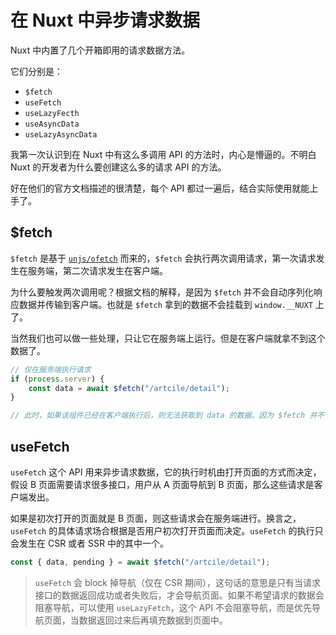 # 在 Nuxt 中异步请求数据

Nuxt 中内置了几个开箱即用的请求数据方法。

它们分别是：

- `$fetch`
- `useFetch`
- `useLazyFecth`
- `useAsyncData`
- `useLazyAsyncData`

我第一次认识到在 Nuxt 中有这么多调用 API 的方法时，内心是懵逼的。不明白 Nuxt 的开发者为什么要创建这么多的请求 API 的方法。

好在他们的官方文档描述的很清楚，每个 API 都过一遍后，结合实际使用就能上手了。

## $fetch

`$fetch` 是基于 [`unjs/ofetch`](https://github.com/unjs/ofetch) 而来的，`$fetch` 会执行两次调用请求，第一次请求发生在服务端，第二次请求发生在客户端。

为什么要触发两次调用呢？根据文档的解释，是因为 `$fetch` 并不会自动序列化响应数据并传输到客户端。也就是 `$fetch` 拿到的数据不会挂载到 `window.__NUXT` 上了。

当然我们也可以做一些处理，只让它在服务端上运行。但是在客户端就拿不到这个数据了。

```js
// 仅在服务端执行请求
if (process.server) {
    const data = await $fetch("/artcile/detail");
}

// 此时，如果该组件已经在客户端执行后，则无法获取到 data 的数据。因为 $fetch 并不会传输数据到客户端。
```

## useFetch

`useFetch` 这个 API 用来异步请求数据，它的执行时机由打开页面的方式而决定，假设 B 页面需要请求很多接口，用户从 A 页面导航到 B 页面，那么这些请求是客户端发出。

如果是初次打开的页面就是 B 页面，则这些请求会在服务端进行。换言之，`useFetch` 的具体请求场合根据是否用户初次打开页面而决定。`useFetch` 的执行只会发生在 CSR 或者 SSR 中的其中一个。

```js
const { data, pending } = await $fetch("/artcile/detail");
```

> `useFetch` 会 block 掉导航（仅在 CSR 期间），这句话的意思是只有当请求接口的数据返回成功或者失败后，才会导航页面。如果不希望请求的数据会
> 阻塞导航，可以使用 `useLazyFetch`，这个 API 不会阻塞导航，而是优先导航页面，当数据返回过来后再填充数据到页面中。